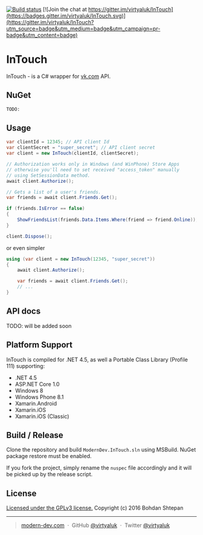 [![Build status](https://ci.appveyor.com/api/projects/status/m3lbiphdft6bn059?svg=true)](https://ci.appveyor.com/project/virtyaluk/intouch) [![Join the chat at https://gitter.im/virtyaluk/InTouch](https://badges.gitter.im/virtyaluk/InTouch.svg)](https://gitter.im/virtyaluk/InTouch?utm_source=badge&utm_medium=badge&utm_campaign=pr-badge&utm_content=badge)


# InTouch

InTouch - is a C# wrapper for [vk.com](https://vk.com/) API.


## NuGet

```bash
TODO:
```

## Usage

```csharp
var clientId = 12345; // API client Id
var clientSecret = "super_secret"; // API client secret
var client = new InTouch(clientId, clientSecret);

// Authorization works only in Windows (and WinPhone) Store Apps
// otherwise you'll need to set received "access_token" manually
// using SetSessionData method.
await client.Authorize();

// Gets a list of a user's friends.
var friends = await client.Friends.Get();

if (friends.IsError == false)
{
    ShowFriendsList(friends.Data.Items.Where(friend => friend.Online));
}

client.Dispose();
```

or even simpler

```csharp
using (var client = new InTouch(12345, "super_secret"))
{
    await client.Authorize();

    var friends = await client.Friends.Get();
    // ...
}
```

## API docs

TODO: will be added soon

## Platform Support

InTouch is compiled for .NET 4.5, as well a Portable Class Library (Profile 111) supporting:
 - .NET 4.5
 - ASP.NET Core 1.0
 - Windows 8
 - Windows Phone 8.1
 - Xamarin.Android
 - Xamarin.iOS
 - Xamarin.iOS (Classic)

## Build / Release

Clone the repository and build `ModernDev.InTouch.sln` using MSBuild. NuGet package restore must be enabled.

If you fork the project, simply rename the `nuspec` file accordingly and it will be picked up by the release script.

## License

[Licensed under the GPLv3 license.](https://github.com/virtyaluk/InTouch/blob/master/LICENSE)
Copyright (c) 2016 Bohdan Shtepan

---

> [modern-dev.com](http://modern-dev.com) &nbsp;&middot;&nbsp;
> GitHub [@virtyaluk](https://github.com/virtyaluk) &nbsp;&middot;&nbsp;
> Twitter [@virtyaluk](https://twitter.com/virtyaluk)
